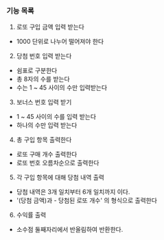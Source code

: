 ### 기능 목록
1. 로또 구입 금액 입력 받는다
- 1000 단위로 나누어 떨어져야 한다
2. 당첨 번호 입력 받는다
- 쉼표로 구분한다
- 총 8자의 수를 받는다
- 수는 1 ~ 45 사이의 수만 입력받는다
3. 보너스 번호 입력 받기
- 1 ~ 45 사이의 수를 입력 받는다
- 하나의 수만 입력 받는다
4. 총 구입 항목 출력한다
- 로또 구매 개수 출력한다
- 로또 번호 오름차순으로 출력한다
5. 각 구입 항목에 대해 당첨 내역 출력
- 당첨 내역은 3개 일치부터 6개 일치까지 이다. 
- '(당첨 금액)과 - 당첨된 로또 개수' 의 형식으로 출력한다
6. 수익률 출력
- 소수점 둘째자리에서 반올림하여 반환한다.